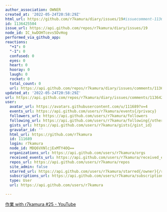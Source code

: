 ```yaml
---
author_association: OWNER
created_at: '2022-05-24T20:58:29Z'
html_url: https://github.com/r7kamura/diary/issues/19#issuecomment-1136425504
id: 1136425504
issue_url: https://api.github.com/repos/r7kamura/diary/issues/19
node_id: IC_kwDOHTcevs5DvHog
performed_via_github_app: 
reactions:
  "+1": 0
  "-1": 0
  confused: 0
  eyes: 0
  heart: 0
  hooray: 0
  laugh: 0
  rocket: 0
  total_count: 0
  url: https://api.github.com/repos/r7kamura/diary/issues/comments/1136425504/reactions
updated_at: '2022-05-24T20:58:29Z'
url: https://api.github.com/repos/r7kamura/diary/issues/comments/1136425504
user:
  avatar_url: https://avatars.githubusercontent.com/u/111689?v=4
  events_url: https://api.github.com/users/r7kamura/events{/privacy}
  followers_url: https://api.github.com/users/r7kamura/followers
  following_url: https://api.github.com/users/r7kamura/following{/other_user}
  gists_url: https://api.github.com/users/r7kamura/gists{/gist_id}
  gravatar_id: ''
  html_url: https://github.com/r7kamura
  id: 111689
  login: r7kamura
  node_id: MDQ6VXNlcjExMTY4OQ==
  organizations_url: https://api.github.com/users/r7kamura/orgs
  received_events_url: https://api.github.com/users/r7kamura/received_events
  repos_url: https://api.github.com/users/r7kamura/repos
  site_admin: false
  starred_url: https://api.github.com/users/r7kamura/starred{/owner}{/repo}
  subscriptions_url: https://api.github.com/users/r7kamura/subscriptions
  type: User
  url: https://api.github.com/users/r7kamura

---
```

[作業 with r7kamura #25 - YouTube](https://www.youtube.com/watch?v=mwYwYjfSZ2o&ab_channel=r7kamura)
